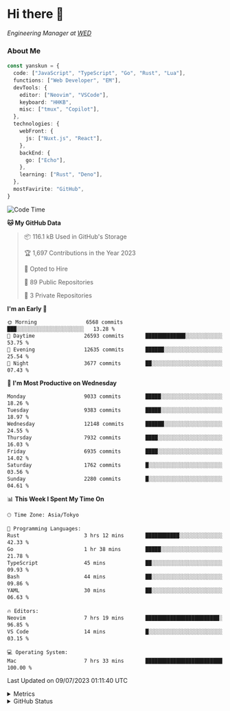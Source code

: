 # Hi there&nbsp;:wave:

<!-- ![Alt text](https://spotify-recently-played-readme.vercel.app/api?user=31kynbuubkiu3r4qh4hjuaglhfay) -->

_Engineering Manager at [WED](https://github.com/wedinc)_

### About Me

```ts
const yanskun = {
  code: ["JavaScript", "TypeScript", "Go", "Rust", "Lua"],
  functions: ["Web Developer", "EM"],
  devTools: {
    editor: ["Neovim", "VSCode"],
    keyboard: "HHKB",
    misc: ["tmux", "Copilot"],
  },
  technologies: {
    webFront: {
      js: ["Nuxt.js", "React"],
    },
    backEnd: {
      go: ["Echo"],
    },
    learning: ["Rust", "Deno"],
  },
  mostFavirite: "GitHub",
}
```

<!--START_SECTION:waka-->
![Code Time](http://img.shields.io/badge/Code%20Time-357%20hrs%2022%20mins-blue)

**🐱 My GitHub Data** 

> 📦 116.1 kB Used in GitHub's Storage 
 > 
> 🏆 1,697 Contributions in the Year 2023
 > 
> 💼 Opted to Hire
 > 
> 📜 89 Public Repositories 
 > 
> 🔑 3 Private Repositories 
 > 
**I'm an Early 🐤** 

```text
🌞 Morning                6568 commits        ███░░░░░░░░░░░░░░░░░░░░░░   13.28 % 
🌆 Daytime                26593 commits       █████████████░░░░░░░░░░░░   53.75 % 
🌃 Evening                12635 commits       ██████░░░░░░░░░░░░░░░░░░░   25.54 % 
🌙 Night                  3677 commits        ██░░░░░░░░░░░░░░░░░░░░░░░   07.43 % 
```
📅 **I'm Most Productive on Wednesday** 

```text
Monday                   9033 commits        █████░░░░░░░░░░░░░░░░░░░░   18.26 % 
Tuesday                  9383 commits        █████░░░░░░░░░░░░░░░░░░░░   18.97 % 
Wednesday                12148 commits       ██████░░░░░░░░░░░░░░░░░░░   24.55 % 
Thursday                 7932 commits        ████░░░░░░░░░░░░░░░░░░░░░   16.03 % 
Friday                   6935 commits        ████░░░░░░░░░░░░░░░░░░░░░   14.02 % 
Saturday                 1762 commits        █░░░░░░░░░░░░░░░░░░░░░░░░   03.56 % 
Sunday                   2280 commits        █░░░░░░░░░░░░░░░░░░░░░░░░   04.61 % 
```


📊 **This Week I Spent My Time On** 

```text
🕑︎ Time Zone: Asia/Tokyo

💬 Programming Languages: 
Rust                     3 hrs 12 mins       ███████████░░░░░░░░░░░░░░   42.33 % 
Go                       1 hr 38 mins        █████░░░░░░░░░░░░░░░░░░░░   21.78 % 
TypeScript               45 mins             ██░░░░░░░░░░░░░░░░░░░░░░░   09.93 % 
Bash                     44 mins             ██░░░░░░░░░░░░░░░░░░░░░░░   09.86 % 
YAML                     30 mins             ██░░░░░░░░░░░░░░░░░░░░░░░   06.63 % 

🔥 Editors: 
Neovim                   7 hrs 19 mins       ████████████████████████░   96.85 % 
VS Code                  14 mins             █░░░░░░░░░░░░░░░░░░░░░░░░   03.15 % 

💻 Operating System: 
Mac                      7 hrs 33 mins       █████████████████████████   100.00 % 
```


 Last Updated on 09/07/2023 01:11:40 UTC
<!--END_SECTION:waka-->

<details>
  <summary>Metrics</summary>
  <img src="https://github.com/yanskun/yanskun/blob/main/github-metrics.svg" alt="Metrics">
</details>

<details>
  <summary>GitHub Status</summary>
  <picture>
    <source media="(prefers-color-scheme: dark)" srcset="https://raw.githubusercontent.com/yanskun/yanskun/master/profile-summary-card-output/nord_dark/0-profile-details.svg">
   <img src="https://raw.githubusercontent.com/yanskun/yanskun/master/profile-summary-card-output/default/0-profile-details.svg">
  </picture>
  <br>
  <picture>
    <source media="(prefers-color-scheme: dark)" srcset="https://raw.githubusercontent.com/yanskun/yanskun/master/profile-summary-card-output/nord_dark/1-repos-per-language.svg">
   <img src="https://raw.githubusercontent.com/yanskun/yanskun/master/profile-summary-card-output/default/1-repos-per-language.svg">
  </picture>
  <picture>
    <source media="(prefers-color-scheme: dark)" srcset="https://raw.githubusercontent.com/yanskun/yanskun/master/profile-summary-card-output/nord_dark/2-most-commit-language.svg">
   <img src="https://raw.githubusercontent.com/yanskun/yanskun/master/profile-summary-card-output/default/2-most-commit-language.svg">
  </picture>
  <br>
  <picture>
    <source media="(prefers-color-scheme: dark)" srcset="https://raw.githubusercontent.com/yanskun/yanskun/master/profile-summary-card-output/nord_dark/3-stats.svg">
   <img src="https://raw.githubusercontent.com/yanskun/yanskun/master/profile-summary-card-output/default/3-stats.svg">
  </picture>
  <picture>
    <source media="(prefers-color-scheme: dark)" srcset="https://raw.githubusercontent.com/yanskun/yanskun/master/profile-summary-card-output/nord_dark/4-productive-time.svg">
   <img src="https://raw.githubusercontent.com/yanskun/yanskun/master/profile-summary-card-output/default/4-productive-time.svg">
  </picture>
</details>
